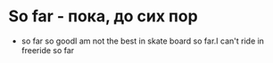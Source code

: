 # So far - пока, до сих пор

- so far so goodI am not the best in skate board so far.I can't ride in freeride so far
